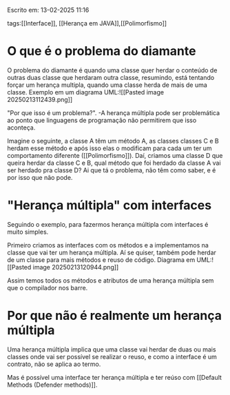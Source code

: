 Escrito em: 13-02-2025 11:16

tags:[[Interface]], [[Herança em JAVA]],[[Polimorfismo]]
# O que é o problema do diamante

O problema do diamante é quando uma classe quer herdar o conteúdo de outras duas classe que herdaram outra classe, resumindo, está tentando forçar um herança multipla, quando uma classe herda de mais de uma classe. Exemplo em um diagrama UML:![[Pasted image 20250213112439.png]]

"Por que isso é um problema?".
-A herança múltipla pode ser problemática ao ponto que linguagens de programação não permitirem que isso aconteça. 

Imagine o seguinte, a classe A têm um método A, as classes classes C e B herdam esse método e após isso elas o modificam para cada um ter um comportamento diferente ([[Polimorfismo]]). Daí, criamos uma classe D que queira herdar da classe C e B, qual método que foi herdado da classe A vai ser herdado pra classe D? Ai que tá o problema, não têm como saber, e é por isso que não pode.

# "Herança múltipla" com interfaces

Seguindo o exemplo, para fazermos herança múltipla com interfaces é muito simples.

Primeiro criamos as interfaces com os métodos e a implementamos na classe que vai ter um herança múltipla. Aí se quiser, também pode herdar de um classe para mais métodos e reuso de código. Diagrama em UML:![[Pasted image 20250213120944.png]]

Assim temos todos os métodos e atributos de uma herança múltipla sem que o compilador nos barre.

# Por que não é realmente um herança múltipla

Uma herança múltipla implica que uma classe vai herdar de duas ou mais classes onde vai ser possível se realizar o reuso, e como a interface é um contrato, não se aplica ao termo.

Mas é possível uma interface ter herança múltipla e ter reúso com [[Default Methods (Defender methods)]]. 